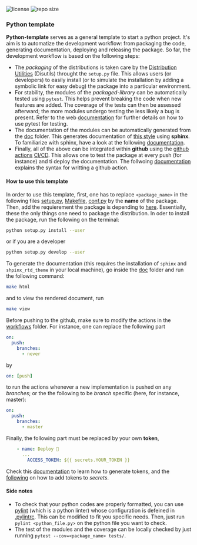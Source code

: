 ![license](https://img.shields.io/github/license/Radonirinaunimi/python-template?style=flat-square)
![repo size](https://img.shields.io/github/repo-size/Radonirinaunimi/python-template?style=flat-square)
### Python template

**Python-template** serves as a general template to start a python project. It's aim is to automatize the development workflow: from packaging the code, generating documentation, deploying and releasing the package. So far, the development workflow is based on the following steps:
* The *packaging* of the distributions is taken care by the [Distribution Utilities](https://the-hitchhikers-guide-to-packaging.readthedocs.io/en/latest/introduction.html) (Disutils) throught the `setup.py` file. This allows users (or developers) to easily install (or to simulate the installation by adding a symbolic link for easy debug) the package into a particular environment.
* For stability, the modules of the *packaged-library* can be automatically tested using `pytest`. This helps prevent breaking the code when new features are added. The coverage of the tests can then be assessed afterward; the more modules undergo testing the less likely a bug is present. Refer to the web [documentation](https://docs.pytest.org/en/stable/) for further details on how to use pytest for testing.
* The documentation of the modules can be automatically generated from the [doc](https://github.com/Radonirinaunimi/python-template/tree/master/doc) folder. This generates documentation of [this style](https://the-hitchhikers-guide-to-packaging.readthedocs.io/en/latest/introduction.html) using **sphinx**. To familiarize with sphinx, have a look at the following [documentation](https://www.sphinx-doc.org/en/master/usage/quickstart.html).
* Finally, all of the above can be integrated within **github** using the [github actions](https://docs.pytest.org/en/stable/) [CI/CD](https://github.blog/2019-08-08-github-actions-now-supports-ci-cd/). This allows one to test the package at every push (for instance) and ti deploy the documentation. The follwoing [documentation](https://help.github.com/en/actions/reference/workflow-syntax-for-github-actions) explains the syntax for writting a github action.


#### How to use this template

In order to use this template, first, one has to replace `<package_name>` in the following files [setup.py](https://github.com/Radonirinaunimi/python-template/blob/master/setup.py#L16), [Makefile](https://github.com/Radonirinaunimi/python-template/blob/master/doc/Makefile#L12), [conf.py](https://github.com/Radonirinaunimi/python-template/blob/master/doc/source/conf.py#L14) by the **name** of the package. Then, add the requierement the package is depending to [here](https://github.com/Radonirinaunimi/python-template/blob/master/setup.py#L23). Essentially, these the only things one need to package the distribution. In oder to install the package, run the following on the terminal:
```bash
python setup.py install --user
```
or if you are a developer
```bash
python setup.py develop --user
```
To generate the documentation (this requires the installation of `sphinx` and `shpinx_rtd_theme` in your local machine), go inside the [doc](https://github.com/Radonirinaunimi/python-template/tree/master/doc) folder and run the following command:
```bash
make html
```
and to view the rendered document, run
```bash
make view
```
Before pushing to the github, make sure to modify the actions in the [workflows](https://github.com/Radonirinaunimi/python-template/blob/master/.github/workflows/) folder. For instance, one can replace the following part
```yaml
on:
  push:
    branches:
      - never
```
by
```yaml
on: [push]
```
to run the actions whenever a new implementation is pushed on any *branches*; or the the following to be *branch* specific (here, for instance, master):
```yaml
on:
  push:
    branches:
      - master
```
Finally, the following part must be replaced by your own **token**,
```yaml
    - name: Deploy 🚀
      ...
        ACCESS_TOKEN: ${{ secrets.YOUR_TOKEN }}
```
Check this [documentation](https://help.github.com/en/github/authenticating-to-github/creating-a-personal-access-token) to learn how to generate tokens, and the [following](https://help.github.com/en/actions/configuring-and-managing-workflows/creating-and-storing-encrypted-secrets) on how to add tokens to *secrets*.

#### Side notes

* To check that your python codes are properly formatted, you can use [pylint](https://www.pylint.org/) (which is a python linter) whose configuration is defeined in [.pylintrc](https://github.com/Radonirinaunimi/python-template/blob/master/.pylintrc). This can be modified to fit you specific needs. Then, just run `pylint <python_file.py>` on the python file you want to check.
* The test of the modules and the coverage can be locally checked by just running `pytest --cov=<package_name> tests/`.
